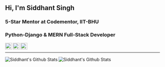 ## Hi, I'm Siddhant Singh

### 5-Star Mentor at Codementor, IIT-BHU
### Python-Django & MERN Full-Stack Developer

<a href="https://www.linkedin.com/in/sid10on10/">
<img align="left" alt="Siddhant Singh | LinkedIn" width="22px" src="https://cdn.jsdelivr.net/npm/simple-icons@v3/icons/linkedin.svg" />
</a>
<a href="https://www.codementor.io/@siddhantsingh">
<img align="left" alt="Siddhant Singh | Codementor" width="22px" src="https://pbs.twimg.com/profile_images/1217006490529091585/Co2WvpK9.jpg" />
</a>
<a href="https://www.facebook.com/sid10on10">
<img align="left" alt="Siddhant Singh | Facebook" width="22px" src="https://cdns.iconmonstr.com/wp-content/assets/preview/2017/240/iconmonstr-facebook-6.png" />
</a><br>

---

<img align="left" alt="Siddhant's Github Stats" src="https://github-readme-stats.codestackr.vercel.app/api?username=sid10on10&show_icons=true&hide_border=true&theme=dracula&hide=stars,issues"/>
<img align="left" alt="Siddhant's Github Stats" src="https://github-readme-stats.vercel.app/api/top-langs/?username=sid10on10&layout=compact" />
<br>
<br>



<!--
**sid10on10/sid10on10** is a ✨ _special_ ✨ repository because its `README.md` (this file) appears on your GitHub profile.

Here are some ideas to get you started:

- 🔭 I’m currently working on ...

- 🌱 I’m currently learning ...
- 👯 I’m looking to collaborate on ...
- 🤔 I’m looking for help with ...
- 💬 Ask me about ...
- 📫 How to reach me: ...
- 😄 Pronouns: ...
- ⚡ Fun fact: ...
-->
